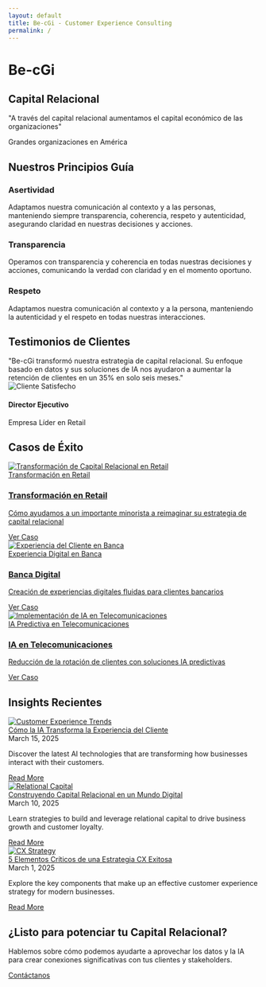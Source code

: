 ```yaml
---
layout: default
title: Be-cGi - Customer Experience Consulting
permalink: /
---
```


<div class="hero-banner">
  <div class="banner-content">
    <h1>Be-cGi</h1>
    <h2 class="headline">Capital Relacional</h2>
    <p class="tagline">"A través del capital relacional aumentamos el capital económico de las organizaciones"</p>
    <p class="subtitle">Grandes organizaciones en América</p>
  </div>
</div>

<div class="services-section">
  <div class="container">
    <h2 class="text-center">Nuestros Principios Guía</h2>
    <div class="services-grid">
      <div class="service-card">
        <i class="fas fa-comments"></i>
        <h3>Asertividad</h3>
        <p>Adaptamos nuestra comunicación al contexto y a las personas, manteniendo siempre transparencia, coherencia, respeto y autenticidad, asegurando claridad en nuestras decisiones y acciones.</p>
      </div>
      <div class="service-card">
        <i class="fas fa-handshake"></i>
        <h3>Transparencia</h3>
        <p>Operamos con transparencia y coherencia en todas nuestras decisiones y acciones, comunicando la verdad con claridad y en el momento oportuno.</p>
      </div>
      <div class="service-card">
        <i class="fas fa-users"></i>
        <h3>Respeto</h3>
        <p>Adaptamos nuestra comunicación al contexto y a la persona, manteniendo la autenticidad y el respeto en todas nuestras interacciones.</p>
      </div>
    </div>
  </div>
</div>



<div class="testimonials-section">
  <div class="container">
    <h2 class="text-center">Testimonios de Clientes</h2>
    <div class="testimonials-slider">
      <div class="testimonial-card">
        <div class="testimonial-content">
          "Be-cGi transformó nuestra estrategia de capital relacional. Su enfoque basado en datos y sus soluciones de IA nos ayudaron a aumentar la retención de clientes en un 35% en solo seis meses."
        </div>
        <div class="testimonial-author">
          <img src="{{ site.baseurl }}/assets/images/team/testimonial-1.jpg" alt="Cliente Satisfecho" class="author-image">
          <div class="author-info">
            <h4>Director Ejecutivo</h4>
            <p>Empresa Líder en Retail</p>
          </div>
        </div>
      </div>
    </div>
  </div>
</div>

<div class="portfolio-section">
  <div class="container">
    <h2 class="text-center">Casos de Éxito</h2>
    <div class="portfolio-grid">
      <div class="portfolio-item">
        <a href="{{ site.baseurl }}/portfolio/case_study_1">
          <img src="{{ site.baseurl }}/assets/images/portfolio/case-study-1.jpg" alt="Transformación de Capital Relacional en Retail">
          <div class="portfolio-title">Transformación en Retail</div>
          <div class="portfolio-overlay">
            <h3>Transformación en Retail</h3>
            <p>Cómo ayudamos a un importante minorista a reimaginar su estrategia de capital relacional</p>
            <span class="btn">Ver Caso</span>
          </div>
        </a>
      </div>
      <div class="portfolio-item">
        <a href="{{ site.baseurl }}/portfolio/case_study_2">
          <img src="{{ site.baseurl }}/assets/images/portfolio/case-study-2.jpg" alt="Experiencia del Cliente en Banca">
          <div class="portfolio-title">Experiencia Digital en Banca</div>
          <div class="portfolio-overlay">
            <h3>Banca Digital</h3>
            <p>Creación de experiencias digitales fluidas para clientes bancarios</p>
            <span class="btn">Ver Caso</span>
          </div>
        </a>
      </div>
      <div class="portfolio-item">
        <a href="{{ site.baseurl }}/portfolio/case_study_3">
          <img src="{{ site.baseurl }}/assets/images/portfolio/case-study-3.jpg" alt="Implementación de IA en Telecomunicaciones">
          <div class="portfolio-title">IA Predictiva en Telecomunicaciones</div>
          <div class="portfolio-overlay">
            <h3>IA en Telecomunicaciones</h3>
            <p>Reducción de la rotación de clientes con soluciones IA predictivas</p>
            <span class="btn">Ver Caso</span>
          </div>
        </a>
      </div>
    </div>
  </div>
</div>

<div class="blog-section">
  <div class="container">
    <h2 class="text-center">Insights Recientes</h2>
    <div class="posts-grid">
      <div class="post-card">
        <div class="post-image">
          <a href="{{ site.baseurl }}/blog/2025/03/15/ai-insights">
            <img src="{{ site.baseurl }}/assets/images/blog/post-1.jpg" alt="Customer Experience Trends">
            <div class="post-title">Cómo la IA Transforma la Experiencia del Cliente</div>
          </a>
        </div>
        <div class="post-content">
          <span class="post-date">March 15, 2025</span>
          <p>Discover the latest AI technologies that are transforming how businesses interact with their customers.</p>
          <a href="{{ site.baseurl }}/blog/2025/03/15/ai-insights" class="read-more">Read More</a>
        </div>
      </div>
      <div class="post-card">
        <div class="post-image">
          <a href="{{ site.baseurl }}/blog/2025/03/10/relational-capital">
            <img src="{{ site.baseurl }}/assets/images/blog/post-2.jpg" alt="Relational Capital">
            <div class="post-title">Construyendo Capital Relacional en un Mundo Digital</div>
          </a>
        </div>
        <div class="post-content">
          <span class="post-date">March 10, 2025</span>
          <p>Learn strategies to build and leverage relational capital to drive business growth and customer loyalty.</p>
          <a href="{{ site.baseurl }}/blog/2025/03/10/relational-capital" class="read-more">Read More</a>
        </div>
      </div>
      <div class="post-card">
        <div class="post-image">
          <a href="{{ site.baseurl }}/blog/2025/03/01/customer-experience">
            <img src="{{ site.baseurl }}/assets/images/blog/post-3.jpg" alt="CX Strategy">
            <div class="post-title">5 Elementos Críticos de una Estrategia CX Exitosa</div>
          </a>
        </div>
        <div class="post-content">
          <span class="post-date">March 1, 2025</span>
          <p>Explore the key components that make up an effective customer experience strategy for modern businesses.</p>
          <a href="{{ site.baseurl }}/blog/2025/03/01/customer-experience" class="read-more">Read More</a>
        </div>
      </div>
    </div>
  </div>
</div>

<div class="cta-section">
  <div class="cta-content">
    <h2>¿Listo para potenciar tu Capital Relacional?</h2>
    <p>Hablemos sobre cómo podemos ayudarte a aprovechar los datos y la IA para crear conexiones significativas con tus clientes y stakeholders.</p>
    <a href="{{ site.baseurl }}/contact" class="cta-btn">Contáctanos</a>
  </div>
</div>
